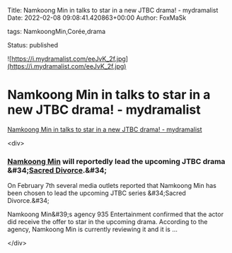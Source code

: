Title: Namkoong Min in talks to star in a new JTBC drama! - mydramalist
Date: 2022-02-08 09:08:41.420863+00:00
Author: FoxMaSk 

tags: NamkoongMin,Corée,drama

Status: published


![https://i.mydramalist.com/eeJvK_2f.jpg](https://i.mydramalist.com/eeJvK_2f.jpg)


# Namkoong Min in talks to star in a new JTBC drama! - mydramalist

[Namkoong Min in talks to star in a new JTBC drama! - mydramalist](https://mydramalist.com/article/namkoong-min-in-talks-to-star-in-a-new-jtbc-drama)

&lt;div&gt;

### [Namkoong Min](https://mydramalist.com/people/513-nam-goong-min) will reportedly lead the upcoming JTBC drama \&#34;[Sacred Divorce](https://mydramalist.com/720931-sacred-divorce).\&#34;

On February 7th several media outlets reported that Namkoong Min has
been chosen to lead the upcoming JTBC series \&#34;Sacred Divorce.\&#34; 

Namkoong Min\&#39;s agency 935 Entertainment confirmed that the actor did
receive the offer to star in the upcoming drama. According to the
agency, Namkoong Min is currently reviewing it and it is ...

&lt;/div&gt;